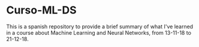 # Curso-ML-DS
This is a spanish repository to provide a brief summary of what I've learned in a course about Machine Learning and Neural Networks, from 13-11-18 to 21-12-18.
